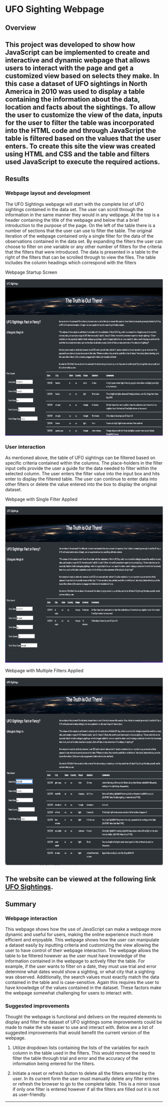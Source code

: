 # UFO Sighting Webpage

## Overview
This project was developed to show how JavaScript can be implemented to create and interactive and dynamic webpage that allows users to interact with the page and get a customized view based on selects they make.  In this case a dataset of UFO sightings in North America in 2010 was used to display a table containing the information about the data, location and facts about the sightings.  To allow the user to customize the view of the data, inputs for the user to filter the table was incorporated into the HTML code and through JavaScript the table is filtered based on the values that the user enters.  To create this site the view was created using HTML and CSS and the table and filters used JavaScript to execute the required actions.
---
## Results
### Webpage layout and development
The UFO Sightings webpage will start with the complete list of UFO sightings contained in the data set.  The user can scroll through the information in the same manner they would in any webpage.  At the top is a header containing the title of the webpage and below that a brief introduction to the purpose of the page.  On the left of the table there is a number of sections that the user can use to filter the table.  The original iteration of the webpage contained only a single filter for the data of the observations contained in the data set.  By expanding the filters the user can choose to filter on one variable or any other number of filters for the criteria that the filters that were introduced.  The data is presented in a table to the right of the filters that can be scrolled through to view the files.  The table includes the column headings which correspond with the filters

Webpage Startup Screen

<img src="Resources/webpage_startup.png" width="650" height="500">

### User interaction
As mentioned above, the table of UFO sightings can be filtered based on specific criteria contained within the columns.  The place-holders in the filter input cells provide the user a guide for the data needed to filter within the selected column.  The user enters the filter value into the input box and hits enter to display the filtered table.  The user can continue to enter data into other filters or delete the value entered into the box to display the original dataset.

Webpage with Single Filter Applied

<img src="Resources/webpage_single_filter.png" width="650" height="500">

Webpage with Multiple Filters Applied

<img src="Resources/webpage_multiple_filters.png" width="700" height="600">

The website can be viewed at the following link [UFO Sightings](https://wattsr1.github.io/UFOs/).
---
## Summary

### Webpage interaction
This webpage shows how the use of JavaScript can make a webpage more dynamic and useful for users, making the online experience much more efficient and enjoyable.  This webpage shows how the user can manipulate a dataset easily by inputting criteria and customizing the view allowing the user to have control of their webpage interaction. The webpage allows the table to be filtered however as the user must have knowledge of the information contained in the webpage to actively filter the table.  For example, if the user wants to filter on a date, they must use trial and error determine what dates would show a sighting, or what city that a sighting was observed.  Additionally, the search values must exactly match the data contained in the table and is case-sensitive.  Again this requires the user to have knowledge of the values contained in the dataset. These factors make the webpage somewhat challenging for users to interact with.

### Suggested improvements
Thought the webpage is functional and delivers on the required elements to display and filter the dataset of UFO sightings some improvements could be made to make the site easier to use and interact with.  Below are a list of suggested improvements that would benefit the current version of the webpage.

1. Utilize dropdown lists containing the lists of the variables for each column in the table used in the filters.  This would remove the need to filter the table through trial and error and the accuracy of the information being entered for the filters.

2. Initiate a reset or refresh button to delete all the filters entered by the user.  In its current form the user must manually delete any filter entries or refresh the browser to go to the complete table.  This is a minor issue if only one filter is entered however if all the filters are filled out it is not as user-friendly.
---
